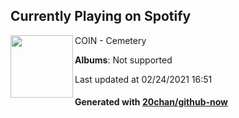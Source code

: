 ## Currently Playing on Spotify

[<img align="left" width="100" src="https://i.scdn.co/image/ab67616d0000b273667a552700a09676a52ccf0f">](https://open.spotify.com/album/3Z62dgkhjWCfLeZ8v9p2Td)

COIN - Cemetery

**Albums**: Not supported

Last updated at 02/24/2021 16:51

#### Generated with [20chan/github-now](https://github.com/20chan/github-now)


<!--
**20chan/20chan** is a ✨ _special_ ✨ repository because its `README.md` (this file) appears on your GitHub profile.

Here are some ideas to get you started:

- 🔭 I’m currently working on ...
- 🌱 I’m currently learning ...
- 👯 I’m looking to collaborate on ...
- 🤔 I’m looking for help with ...
- 💬 Ask me about ...
- 📫 How to reach me: ...
- 😄 Pronouns: ...
- ⚡ Fun fact: ...
-->
